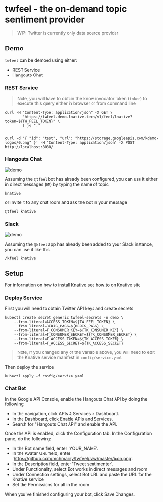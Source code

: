 # twfeel - the on-demand topic sentiment provider

> WIP: Twitter is currently only data source provider

## Demo

`twfeel` can be demoed using either:

* REST Service
* Hangouts Chat

### REST Service

> Note, you will have to obtain the know invocator token (`token`) to execute this query either in browser or from command line

```shell
curl -H "Content-Type: application/json" -X GET \
		"https://twfeel.demo.knative.tech/v1/feel/knative?token=${TW_FEEL_TOKEN}" \
		| jq "."


curl -d '{ "id": "test", "url": "https://storage.googleapis.com/kdemo-logos/0.png" }' -H "Content-Type: application/json" -X POST http://localhost:8080/
```

### Hangouts Chat

![demo](./img/demo.png "twfeel in Hangouts Chat")

Assuming the `@tfeel` bot has already been configured, you can use it either in direct messages (`DM`) by typing the name of topic

```shell
knative
```

or invite it to any chat room and ask the bot in your message

```shell
@tfeel knative
```

### Slack

![demo](./img/slack.png "twfeel in Slack")

Assuming the `@kfeel` app has already been added to your Slack instance, you can use it like this

```shell
/kfeel knative
```


## Setup

For information on how to install [Knative](https://knative.dev) see [how to](https://github.com/knative/docs/blob/master/install/README.md) on Knative site

### Deploy Service

First you will need to obtain Twitter API keys and create secrets

```shell
kubectl create secret generic twfeel-secrets -n demo \
	--from-literal=ACCESS_TOKEN=${TW_FEEL_TOKEN} \
	--from-literal=REDIS_PASS=${REDIS_PASS} \
	--from-literal=T_CONSUMER_KEY=${TK_CONSUMER_KEY} \
	--from-literal=T_CONSUMER_SECRET=${TK_CONSUMER_SECRET} \
	--from-literal=T_ACCESS_TOKEN=${TK_ACCESS_TOKEN} \
	--from-literal=T_ACCESS_SECRET=${TK_ACCESS_SECRET}
```

> Note, if you changed any of the variable above, you will need to edit the Knative service manifest in `config/service.yaml`

Then deploy the service


```shell
kubectl apply -f config/service.yaml
```


### Chat Bot

In the Google API Console, enable the Hangouts Chat API by doing the following:

* In the navigation, click APIs & Services > Dashboard.
* In the Dashboard, click Enable APIs and Services.
* Search for "Hangouts Chat API" and enable the API.

Once the API is enabled, click the Configuration tab. In the Configuration pane, do the following:

* In the Bot name field, enter 'YOUR_NAME'.
* In the Avatar URL field, enter 'https://github.com/mchmarny/twfeel/raw/master/icon.png'.
* In the Description field, enter 'Tweet sentimenter'.
* Under Functionality, select Bot works in direct messages and room
* Under Connection settings, select Bot URL and paste the URL for the Knative service
* Set the Permissions for all in the room

When you've finished configuring your bot, click Save Changes.



